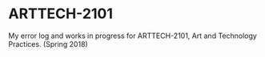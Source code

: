 # ARTTECH-2101
My error log and works in progress for ARTTECH-2101, Art and Technology Practices. (Spring 2018)
